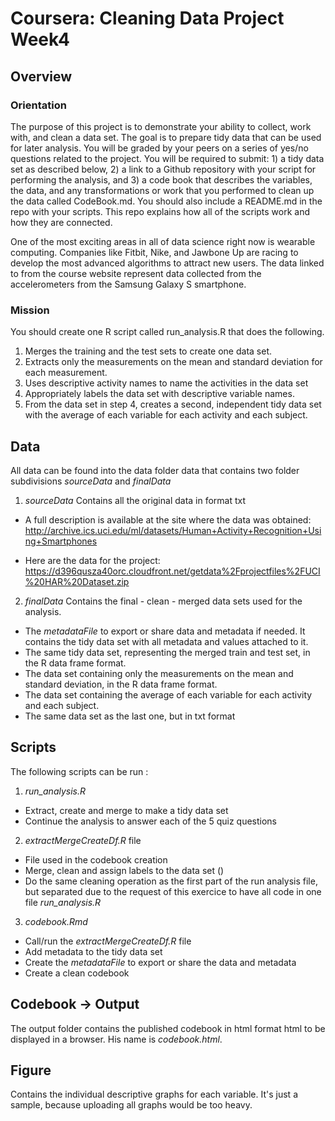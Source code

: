 # Coursera: Cleaning Data Project Week4

## Overview
### Orientation
The purpose of this project is to demonstrate your ability to collect, work with, and clean a data set. The goal is to prepare tidy data that can be used for later analysis. You will be graded by your peers on a series of yes/no questions related to the project. You will be required to submit: 1) a tidy data set as described below, 2) a link to a Github repository with your script for performing the analysis, and 3) a code book that describes the variables, the data, and any transformations or work that you performed to clean up the data called CodeBook.md. You should also include a README.md in the repo with your scripts. This repo explains how all of the scripts work and how they are connected.

One of the most exciting areas in all of data science right now is wearable computing. Companies like Fitbit, Nike, and Jawbone Up are racing to develop the most advanced algorithms to attract new users. The data linked to from the course website represent data collected from the accelerometers from the Samsung Galaxy S smartphone.

### Mission
You should create one R script called run_analysis.R that does the following.

1. Merges the training and the test sets to create one data set.
1. Extracts only the measurements on the mean and standard deviation for each measurement.
1. Uses descriptive activity names to name the activities in the data set
1. Appropriately labels the data set with descriptive variable names.
1. From the data set in step 4, creates a second, independent tidy data set with the average of each variable for each activity and each subject.

## Data
All data can be found into the data folder data that contains two folder subdivisions *sourceData* and *finalData*

1. *sourceData*
Contains all the original data in format txt

  * A full description is available at the site where the data was obtained: http://archive.ics.uci.edu/ml/datasets/Human+Activity+Recognition+Using+Smartphones

  * Here are the data for the project: https://d396qusza40orc.cloudfront.net/getdata%2Fprojectfiles%2FUCI%20HAR%20Dataset.zip

2. *finalData*
Contains the final - clean - merged data sets used for the analysis.
  * The *metadataFile* to export or share data and metadata if needed. It contains the tidy data set with all metadata and values attached to it.
  * The same tidy data set, representing the merged train and test set, in the R data frame format.
  * The data set containing only the measurements on the mean and standard deviation, in the R data frame format.
  * The data set containing the average of each variable for each activity and each subject.
  * The same data set as the last one, but in txt format


## Scripts
The following scripts can be run :
1. *run_analysis.R*
* Extract, create and merge to make a tidy data set 
* Continue the analysis to answer each of the 5 quiz questions

2. *extractMergeCreateDf.R* file 
* File used in the codebook creation
* Merge, clean and assign labels to the data set ()
* Do the same cleaning operation as the first part of the run analysis file, but separated due to the request of this exercice to have all code in one file *run_analysis.R*

3. *codebook.Rmd* 
* Call/run the *extractMergeCreateDf.R* file
* Add metadata to the tidy data set
* Create the *metadataFile* to export or share the data and metadata
* Create a clean codebook

## Codebook -> Output
The output folder contains the published codebook in html format html to be displayed in a browser. His name is *codebook.html*.

## Figure
Contains the individual descriptive graphs for each variable. It's just a sample, because uploading all graphs would be too heavy.


